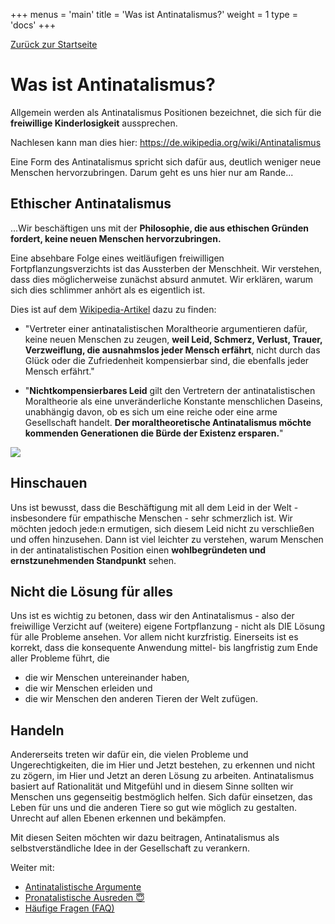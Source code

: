 +++
menus = 'main'
title = 'Was ist Antinatalismus?'
weight = 1
type = 'docs'
+++

[Zurück zur Startseite](..)

# Was ist Antinatalismus?

Allgemein werden als Antinatalismus Positionen bezeichnet, die sich für die **freiwillige Kinderlosigkeit** aussprechen.

Nachlesen kann man dies hier: https://de.wikipedia.org/wiki/Antinatalismus

Eine Form des Antinatalismus spricht sich dafür aus, deutlich weniger neue Menschen hervorzubringen. Darum geht es uns hier nur am Rande...


## Ethischer Antinatalismus

...Wir beschäftigen uns mit der **Philosophie, die aus ethischen Gründen fordert, keine neuen Menschen hervorzubringen.**

Eine absehbare Folge eines weitläufigen freiwilligen Fortpflanzungsverzichts ist das Aussterben der Menschheit.
Wir verstehen, dass dies möglicherweise zunächst absurd anmutet.
Wir erklären, warum sich dies schlimmer anhört als es eigentlich ist.

Dies ist auf dem [Wikipedia-Artikel](https://de.wikipedia.org/wiki/Antinatalismus:) dazu zu finden:

* "Vertreter einer antinatalistischen Moraltheorie argumentieren dafür, keine neuen Menschen zu zeugen,
    **weil Leid, Schmerz, Verlust, Trauer, Verzweiflung, die ausnahmslos jeder Mensch erfährt**,
    nicht durch das Glück oder die Zufriedenheit kompensierbar sind, die ebenfalls jeder Mensch erfährt."

* "**Nichtkompensierbares Leid** gilt den Vertretern der antinatalistischen Moraltheorie als eine
    unveränderliche Konstante menschlichen Daseins, unabhängig davon, ob es sich um eine reiche oder eine arme Gesellschaft handelt.
    **Der moraltheoretische Antinatalismus möchte kommenden Generationen die Bürde der Existenz ersparen.**"


![](https://c.pxhere.com/photos/2f/ed/leaves_twig_branch_sky_blue_cloud_green_harmony-1358875.jpg!d)


## Hinschauen

Uns ist bewusst, dass die Beschäftigung mit all dem Leid in der Welt - insbesondere für empathische Menschen - sehr schmerzlich ist.
Wir möchten jedoch jede:n ermutigen, sich diesem Leid nicht zu verschließen und offen hinzusehen. Dann ist viel leichter zu verstehen,
warum Menschen in der antinatalistischen Position einen **wohlbegründeten und ernstzunehmenden Standpunkt** sehen.


## Nicht die Lösung für alles

Uns ist es wichtig zu betonen, dass wir den Antinatalismus - also der freiwillige Verzicht auf (weitere) eigene Fortpflanzung - nicht
als DIE Lösung für alle Probleme ansehen. Vor allem nicht kurzfristig.
Einerseits ist es korrekt, dass die konsequente Anwendung mittel- bis langfristig zum Ende aller Probleme führt, die

* die wir Menschen untereinander haben,
* die wir Menschen erleiden und
* die wir Menschen den anderen Tieren der Welt zufügen.


## Handeln

Andererseits treten wir dafür ein, die vielen Probleme und Ungerechtigkeiten, die im Hier und Jetzt bestehen,
zu erkennen und nicht zu zögern, im Hier und Jetzt an deren Lösung zu arbeiten.
Antinatalismus basiert auf Rationalität und Mitgefühl und in diesem Sinne sollten wir Menschen uns gegenseitig bestmöglich helfen.
Sich dafür einsetzen, das Leben für uns und die anderen Tiere so gut wie möglich zu gestalten. Unrecht auf allen Ebenen erkennen und bekämpfen.

Mit diesen Seiten möchten wir dazu beitragen, Antinatalismus als selbstverständliche Idee in der Gesellschaft zu verankern.


Weiter mit:

* [Antinatalistische Argumente](../antinatalistische-argumente)
* [Pronatalistische Ausreden 😇](../pronatalistische-ausreden)
* [Häufige Fragen (FAQ)](../faq)
